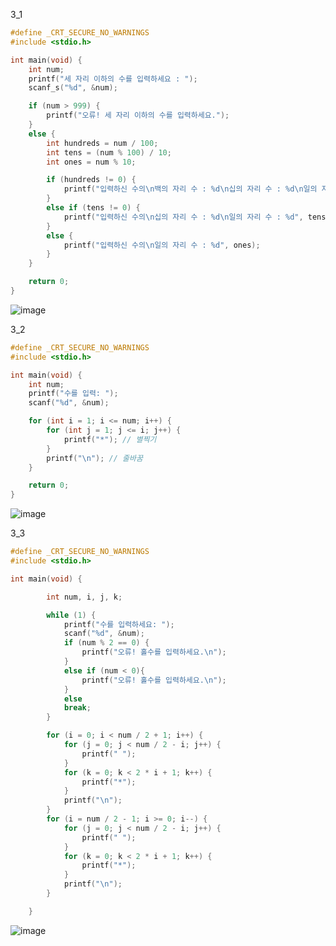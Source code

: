3_1
```c
#define _CRT_SECURE_NO_WARNINGS
#include <stdio.h>

int main(void) {
    int num;
    printf("세 자리 이하의 수를 입력하세요 : ");
    scanf_s("%d", &num);

    if (num > 999) {
        printf("오류! 세 자리 이하의 수를 입력하세요.");
    }
    else {
        int hundreds = num / 100;
        int tens = (num % 100) / 10;
        int ones = num % 10;

        if (hundreds != 0) {
            printf("입력하신 수의\n백의 자리 수 : %d\n십의 자리 수 : %d\n일의 자리 수 : %d", hundreds, tens, ones);
        }
        else if (tens != 0) {
            printf("입력하신 수의\n십의 자리 수 : %d\n일의 자리 수 : %d", tens, ones);
        }
        else {
            printf("입력하신 수의\n일의 자리 수 : %d", ones);
        }
    }

    return 0;
}

```
![image](https://github.com/gnbhub/20231_C_Study/assets/127831078/d39e8e5b-3680-48c5-b1da-872163a5daa0)

3_2
```c
#define _CRT_SECURE_NO_WARNINGS
#include <stdio.h>

int main(void) {
    int num;
    printf("수를 입력: ");
    scanf("%d", &num);

    for (int i = 1; i <= num; i++) {
        for (int j = 1; j <= i; j++) {
            printf("*"); // 별찍기
        }
        printf("\n"); // 줄바꿈
    }

    return 0;
}
```
![image](https://github.com/gnbhub/20231_C_Study/assets/127831078/7faf00b1-96ab-4199-9449-7d2de6ebc59f)

3_3
```c
#define _CRT_SECURE_NO_WARNINGS
#include <stdio.h>

int main(void) {

        int num, i, j, k;

        while (1) {
            printf("수를 입력하세요: ");
            scanf("%d", &num);
            if (num % 2 == 0) {
                printf("오류! 홀수를 입력하세요.\n");
            }
            else if (num < 0){
                printf("오류! 홀수를 입력하세요.\n");
            }
            else
            break;
        }

        for (i = 0; i < num / 2 + 1; i++) {
            for (j = 0; j < num / 2 - i; j++) {
                printf(" ");
            }
            for (k = 0; k < 2 * i + 1; k++) {
                printf("*");
            }
            printf("\n");
        }
        for (i = num / 2 - 1; i >= 0; i--) {
            for (j = 0; j < num / 2 - i; j++) {
                printf(" ");
            }
            for (k = 0; k < 2 * i + 1; k++) {
                printf("*");
            }
            printf("\n");
        }

    }
```
![image](https://github.com/gnbhub/20231_C_Study/assets/127831078/f0f131c5-593e-4446-b3de-16a5b44811cc)
